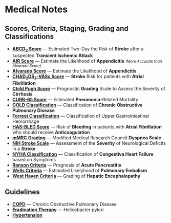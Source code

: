 # Medical Notes

## Scores, Criteria, Staging, Grading and Classifications

- __[ABCD<sub>2</sub> Score](scores/ABCD2.md)__ — Estimated Two-Day the Risk of __Stroke__ after a suspected __Transient Ischemic Attack__
- __[AIR Score](scores/AIR.md)__ — Estimate the Likelihood of __Appendicitis__ <small>_(More Accurate than Alvarado Score)_</small>
- __[Alvarado Score](scores/Alvarado.md)__ — Estimate the Likelihood of __Appendicitis__
- __[CHAD<sub>2</sub>DS<sub>2</sub>-VASc Score](scores/CHA2DS2-VASc.md)__ — __Stroke__ Risk for patients with __Atrial Fibrillation__
- __[Child Pugh Score](scores/Child-Pugh.md)__ — Prognostic __Grading__ Scale to Assess the Severity of __Cirrhosis__
- __[CURB-65 Score](scores/CURB-65.md)__ — Estimated __Pneumonia__-Related Mortality
- __[GOLD Classification](scores/GOLD.md)__ — Classification of __Chronic Obstructive Pulmonary Disease__
- __[Forrest Classification](scores/Forrest.md)__ — Classification of Upper Gastrointestinal Hemorrhage
- __[HAS-BLED Score](scores/HAS-BLED.md)__ — Risk of __Bleeding__ in patients with __Atrial Fibrillation__ who should receive __Anticoagulation__
- __[mMRC Grading](scores/mMRC.md)__ — Modified Medical Research Council __Dyspnea Scale__
- __[NIH Stroke Scale](scores/NIH-Stroke-Scale.md)__ — Assessment of the __Severity__ of Neurological Deficits in a __Stroke__
- __[NYHA Classification](scores/NYHA.md)__ — Classification of __Congestiva Heart Failure__ based on Symptoms
- __[Ranson Criteria](scores/Ranson.md)__ — Prognosis of __Acute Pancreatitis__
- __[Wells Criteria](scores/Wells.md)__ — Estimated Likelyhood of __Pulmonary Embolism__
- __[West Haven Criteria](scores/West-Haven.md)__ — Grading of __Hepatic Encephalopathy__

## Guidelines

- __[COPD](guidelines/COPD.md)__ — Chronic Obstructive Pulmonary Disease
- __[Eradication Therapy](guidelines/Eradication-Therapy.md)__ — Helicobacter pylori
- __[Hypertension](guidelines/Hypertension.md)__
